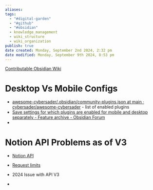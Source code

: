 ```yaml
---
aliases: 
tags:
  - "#digital-garden"
  - "#github"
  - "#obsidian"
  - knowledge_management
  - wiki_structure
  - wiki_organization
publish: true
date created: Monday, September 2nd 2024, 2:32 pm
date modified: Monday, September 9th 2024, 8:53 pm
---
```


[Contributable Obsidian Wiki](../../📁%2009%20-%20My%20Obsidian%20Stack/Contributable%20Obsidian%20Wiki/Contributable%20Obsidian%20Wiki.md)

# Desktop Vs Mobile Configs

- [awesome-cybersader/.obsidian/community-plugins.json at main · cybersader/awesome-cybersader](https://github.com/cybersader/awesome-cybersader/blob/main/.obsidian/community-plugins.json) - list of enabled plugins 
- [Save settings for which plugins are enabled for mobile and desktop separately - Feature archive - Obsidian Forum](https://forum.obsidian.md/t/save-settings-for-which-plugins-are-enabled-for-mobile-and-desktop-separately/36740) 
- 

# Notion API Problems as of V3

- [Notion API](https://developers.notion.com/reference/intro)
- [Request limits](https://developers.notion.com/reference/request-limits)
- 2024 Issue with API V3

- 